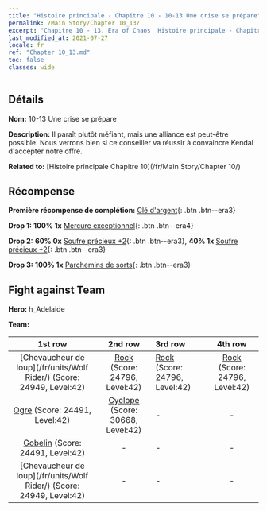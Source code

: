 ```yaml
---
title: "Histoire principale - Chapitre 10 - 10-13 Une crise se prépare"
permalink: /Main Story/Chapter 10_13/
excerpt: "Chapitre 10 - 13. Era of Chaos  Histoire principale - Chapitre 10_13. 10-13 Une crise se prépare"
last_modified_at: 2021-07-27
locale: fr
ref: "Chapter 10_13.md"
toc: false
classes: wide
---
```


## Détails

 **Nom:** 10-13 Une crise se prépare

 **Description:** Il paraît plutôt méfiant, mais une alliance est peut-être possible. Nous verrons bien si ce conseiller va réussir à convaincre Kendal d'accepter notre offre.

 **Related to:** [Histoire principale Chapitre 10](/fr/Main Story/Chapter 10/)

## Récompense

 **Première récompense de complétion:** [Clé d'argent](/ItemsFR/con_693/){: .btn .btn--era3}

 **Drop 1:** **100% 1x** [Mercure exceptionnel](/ItemsFR/mat_35/){: .btn .btn--era4}

 **Drop 2:** **60% 0x** [Soufre précieux +2](/ItemsFR/mat_29/){: .btn .btn--era3}, **40% 1x** [Soufre précieux +2](/ItemsFR/mat_29/){: .btn .btn--era3}

 **Drop 3:** **100% 1x** [Parchemins de sorts](/ItemsFR/con_694/){: .btn .btn--era3}


## Fight against Team
 **Hero:** h_Adelaide

 **Team:**


  | 1st row | 2nd row | 3rd row | 4th row |
  |:----:|:----:|:----|:----:|
  | [Chevaucheur de loup](/fr/units/Wolf Rider/) (Score: 24949, Level:42)  | [Rock](/fr/units/Roc/) (Score: 24796, Level:42)  | [Rock](/fr/units/Roc/) (Score: 24796, Level:42)  | [Rock](/fr/units/Roc/) (Score: 24796, Level:42)  |
  | [Ogre](/fr/units/Ogre/) (Score: 24491, Level:42)  | [Cyclope](/fr/units/Cyclops/) (Score: 30668, Level:42)  | - | - |
  | [Gobelin](/fr/units/Goblin/) (Score: 24491, Level:42)  | - | - | - |
  | [Chevaucheur de loup](/fr/units/Wolf Rider/) (Score: 24949, Level:42)  | - | - | - |


